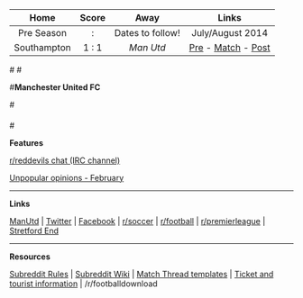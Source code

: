 Home |    Score | Away | Links
 :-: | :---: | :-: | :-:
Pre Season |  :  | Dates to follow! | July/August 2014
Southampton  | 1 : 1 | *Man Utd* | [Pre](http://www.reddit.com/r/reddevils/comments/2537mx/pre_match_thread_southampton_vs_manchester_united/) - [Match](http://www.reddit.com/r/reddevils/comments/25a17p/match_thread_southampton_fc/)  - [Post](http://www.reddit.com/r/reddevils/comments/25ab2q/post_match_season_thread_southampton_1_manchester/)

#[](#potw)
#[](#caption)

#**Manchester United FC**


#[](#break)

####

#[](#break)

**Features**

[r/reddevils chat (IRC channel)](http://www.reddit.com/r/reddevils/wiki/irc_channel)

[Unpopular opinions - February](http://www.reddit.com/r/reddevils/comments/1y2svc/unpopular_opinions_february_part_2/)



***
**Links**

[ManUtd](http://www.manutd.com/Splash-Page.aspx) | [Twitter](https://twitter.com/ManUtd) | [Facebook](http://www.facebook.com/manchesterunited?fref=ts) | [r/soccer](http://www.reddit.com/r/soccer/) | [r/football](http://www.reddit.com/r/football/) | [r/premierleague](http://www.reddit.com/r/premierleague/) | [Stretford End](http://www.stretfordend.co.uk/)

***

**Resources**

[Subreddit Rules](http://www.reddit.com/r/reddevils/comments/1isixg/subreddit_rules) | [Subreddit Wiki](http://www.reddit.com/r/RedDevils/wiki) | [Match Thread templates](http://www.reddit.com/r/RedDevils/wiki/match_templates) | [Ticket and tourist information](http://www.reddit.com/r/RedDevils/wiki/tickets_tourist_info) | /r/footballdownload 